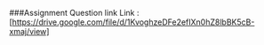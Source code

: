 ###Assignment Question link 
Link : [https://drive.google.com/file/d/1KvoghzeDFe2efIXn0hZ8lbBK5cB-xmaj/view]